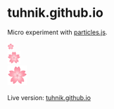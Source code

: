# tuhnik.github.io

Micro experiment with [particles.js](https://github.com/VincentGarreau/particles.js/).
<br>
<br>
<img src="https://github.com/tuhnik/tuhnik.github.io/blob/master/particles/img/sakura.png" width="15"><br>
<img src="https://github.com/tuhnik/tuhnik.github.io/blob/master/particles/img/sakura.png" width="30"><br>
<img src="https://github.com/tuhnik/tuhnik.github.io/blob/master/particles/img/sakura.png" width="45"><br>
<br>
Live version: [tuhnik.github.io](https://tuhnik.github.io/particles/)

